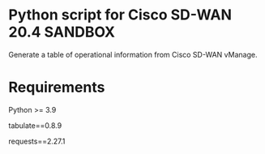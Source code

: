 # Python script for Cisco SD-WAN 20.4 SANDBOX
Generate a table of operational information from Cisco SD-WAN vManage.

# Requirements
Python >= 3.9

tabulate==0.8.9

requests==2.27.1
